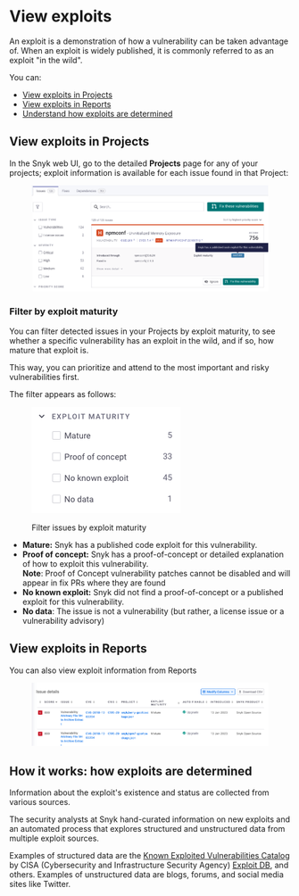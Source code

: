 # View exploits

An exploit is a demonstration of how a vulnerability can be taken advantage of. When an exploit is widely published, it is commonly referred to as an exploit "in the wild".&#x20;

You can:

* [View exploits in Projects](view-exploits.md#view-exploits-in-projects)
* [View exploits in Reports](view-exploits.md#view-exploits-in-reports)
* [Understand how exploits are determined](view-exploits.md#how-it-works-how-exploits-are-determined)

## **View exploits in Projects**

In the Snyk web UI, go to the detailed **Projects** page for any of your projects; exploit information is available for each issue found in that Project:

<figure><img src="../../.gitbook/assets/Exploit-in-issue.png" alt=""><figcaption></figcaption></figure>

### **Filter by exploit maturity**

You can filter detected issues in your Projects by exploit maturity, to see whether a specific vulnerability has an exploit in the wild, and if so, how mature that exploit is.

This way, you can prioritize and attend to the most important and risky vulnerabilities first.

The filter appears as follows:

<figure><img src="../../.gitbook/assets/image (53) (1) (1) (1) (1).png" alt="Filter issues by exploit maturity"><figcaption><p>Filter issues by exploit maturity</p></figcaption></figure>

* **Mature:** Snyk has a published code exploit for this vulnerability.
* **Proof of concept:** Snyk has a proof-of-concept or detailed explanation of how to exploit this vulnerability.\
  **Note**: Proof of Concept vulnerability patches cannot be disabled and will appear in fix PRs where they are found
* **No known exploit:** Snyk did not find a proof-of-concept or a published exploit for this vulnerability.
* **No data**: The issue is not a vulnerability (but rather, a license issue or a vulnerability advisory)

## View exploits in Reports

You can also view exploit information from Reports

<figure><img src="../../.gitbook/assets/Exploit-in-reports.png" alt=""><figcaption></figcaption></figure>

## **How it works: how exploits are determined**

Information about the exploit's existence and status are collected from various sources.

The security analysts at Snyk hand-curated information on new exploits and an automated process that explores structured and unstructured data from multiple exploit sources.

Examples of structured data are the [Known Exploited Vulnerabilities Catalog](https://www.cisa.gov/known-exploited-vulnerabilities-catalog) by CISA (Cybersecurity and Infrastructure Security Agency) [Exploit DB](https://www.exploit-db.com/), and others. Examples of unstructured data are blogs, forums, and social media sites like Twitter.
